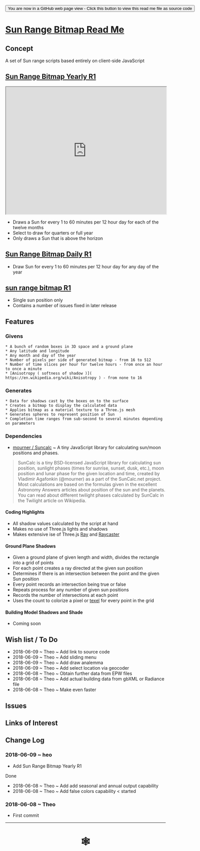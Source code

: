 <span style=display:none; >[You are now in a GitHub source code view - click this link to view Read Me file as a web page](http://www.ladybug.tools/spider/index.html#solar-well/sun-range-bitmap/README.md "View file as a web page." ) </span>

<div><input type=button onclick="window.location.href='https://github.com/ladybug-tools/spider/tree/master/solar-well/sun-range-bitmap/README.md'"
value="You are now in a GitHub web page view - Click this button to view this read me file as source code" ><div>

# [Sun Range Bitmap Read Me]( #solar-well/sun-range-bitmap/README.md )


## Concept

A set of Sun range scripts based entirely on client-side JavaScript



## [Sun Range Bitmap Yearly R1]( https://www.ladybug.tools/spider/solar-well/sun-range-bitmap/sun-range-bitmap-yearly-r1.html )

<iframe class=iframeReadMe src=https://www.ladybug.tools/spider/solar-well/sun-range-bitmap/sun-range-bitmap-yearly-r1.html width=100% height=400px >Iframes are not displayed on github.com</iframe>

* Draws a Sun for every 1 to 60 minutes per 12 hour day for each of the twelve months
* Select to draw for quarters or full year
* Only draws a Sun that is above the horizon


## [Sun Range Bitmap Daily R1]( https://www.ladybug.tools/spider/solar-well/sun-range-bitmap/sun-range-bitmap-daily-r1.html )

* Draw Sun for every 1 to 60 minutes per 12 hour day for any day of the year

## [sun range bitmap R1]( https://www.ladybug.tools/spider/solar-well/sun-range-bitmap/sun-range-bitmap-r1.html )

* Single sun position only
* Contains a number of issues fixed in later release

## Features

### Givens
	* A bunch of random boxes in 3D space and a ground plane
	* Any latitude and longitude
	* Any month and day of the year
	* Number of pixels per side of generated bitmap - from 16 to 512
	* Number of time slices per hour for twelve hours - from once an hour to once a minute
	* [Anisotropy ( softness of shadow )]( https://en.wikipedia.org/wiki/Anisotropy ) - from none to 16

### Generates
	* Data for shadows cast by the boxes on to the surface
	* Creates a bitmap to display the calculated data
	* Applies bitmap as a material texture to a Three.js mesh
	* Generates spheres to represent position of Sun
	* Completion time ranges from sub-second to several minutes depending on parameters

### Dependencies

* [mourner / Suncalc]( https://github.com/mourner/suncalc ) ~ A tiny JavaScript library for calculating sun/moon positions and phases.

> SunCalc is a tiny BSD-licensed JavaScript library for calculating sun position, sunlight phases (times for sunrise, sunset, dusk, etc.), moon position and lunar phase for the given location and time, created by Vladimir Agafonkin (@mourner) as a part of the SunCalc.net project.
> Most calculations are based on the formulas given in the excellent Astronomy Answers articles about position of the sun and the planets. You can read about different twilight phases calculated by SunCalc in the Twilight article on Wikipedia.

#### Coding Highlights

* All shadow values calculated by the script at hand
* Makes no use of Three.js lights and shadows
* Makes extensive ise of Three.js [Ray]( https://threejs.org/docs/#api/math/Ray ) and [Raycaster]( https://threejs.org/docs/#api/core/Raycaster )

#### Ground Plane Shadows

* Given a ground plane of given length and width, divides the rectangle into a grid of points
* For each point creates a ray directed at the given sun position
* Determines if there is an intersection between the point and the given Sun position
* Every point records an intersection being true or false
* Repeats process for any number of given sun positions
* Records the number of intersections at each point
* Uses the count to colorize a pixel or [texel]( https://en.wikipedia.org/wiki/Texel_(graphics) ) for every point in the grid


#### Building Model Shadows and Shade

* Coming soon



## Wish list / To Do

* 2018-06-09 ~ Theo ~ Add link to source code
* 2018-06-09 ~ Theo ~ Add sliding menu
* 2018-06-09 ~ Theo ~ Add draw analemma
* 2018-06-09 ~ Theo ~ Add select location via geocoder
* 2018-06-08 ~ Theo ~ Obtain further data from EPW files
* 2018-06-08 ~ Theo ~ Add actual building data from gbXML or Radiance file
* 2018-06-08 ~ Theo ~ Make even faster


## Issues



## Links of Interest



## Change Log


### 2018-06-09 ~ heo

* Add Sun Range Bitmap Yearly R1

Done
* 2018-06-08 ~ Theo ~ Add add seasonal and annual output capability
* 2018-06-08 ~ Theo ~ Add false colors capability < started


### 2018-06-08 ~ Theo

* First commit


***

# <center title="hello!" ><a href=javascript:window.scrollTo(0,0); style=text-decoration:none; > &#x1f578; </a></center>



